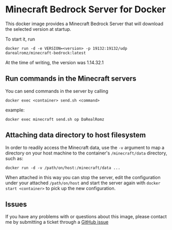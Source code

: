 # Minecraft Bedrock Server for Docker

This docker image provides a Minecraft Bedrock Server that will download the selected version at startup.

To start it, run

    docker run -d -e VERSION=<version> -p 19132:19132/udp darealromz/minecraft-bedrock:latest

At the time of writing, the version was 1.14.32.1

## Run commands in the Minecraft servers

You can send commands in the server by calling

    docker exec <container> send.sh <command>

example:

    docker exec minecraft send.sh op DaRealRomz

## Attaching data directory to host filesystem

In order to readily access the Minecraft data, use the `-v` argument
to map a directory on your host machine to the container's `/minecraft/data` directory, such as:

    docker run -d -v /path/on/host:/minecraft/data ...

When attached in this way you can stop the server, edit the configuration under your attached `/path/on/host`
and start the server again with `docker start <container>` to pick up the new configuration.

## Issues

If you have any problems with or questions about this image, please contact me by submitting a ticket through a [GitHub issue](https://github.com/DaRealRomz/docker-minecraft-bedrock/issues)
